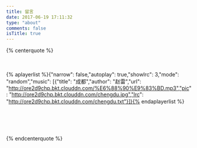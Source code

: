```yaml
---
title: 留言
date: 2017-06-19 17:11:32
type: "about"
comments: false
isTitle: true
---
```


{% centerquote %}

　　　

{% aplayerlist %}{"narrow": false,"autoplay": true,"showlrc": 3,"mode": "random","music": [{"title": "成都","author": "赵雷","url": "http://ore2d9chp.bkt.clouddn.com/%E6%88%90%E9%83%BD.mp3","pic": "http://ore2d9chp.bkt.clouddn.com/chengdu.jpg","lrc": "http://ore2d9chp.bkt.clouddn.com/chengdu.txt"}]}{% endaplayerlist %}　　　

　　

　　

{% endcenterquote %}